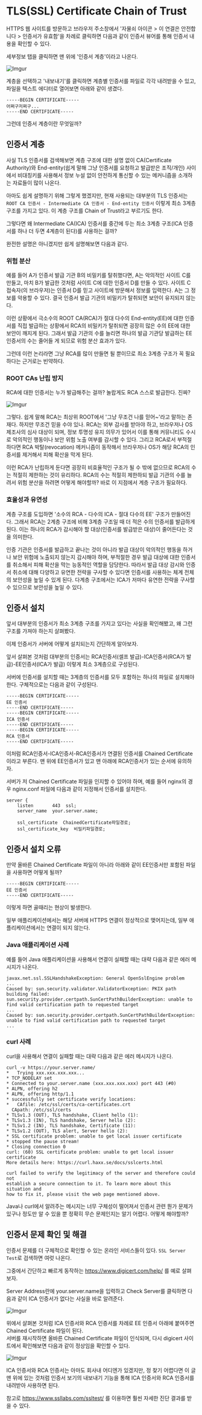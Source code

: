 # TLS(SSL) Certificate Chain of Trust

HTTPS 웹 사이트를 방문하고 브라우저 주소창에서 '자물쇠 아이콘 > 이 연결은 안전합니다 > 인증서가 유효함'을 차례로 클릭하면 다음과 같이 인증서 뷰어를 통해 인증서 내용을 확인할 수 있다.

세부정보 탭을 클릭하면 맨 위에 '인증서 계층'이라고 나온다.

![Imgur](https://i.imgur.com/UfpGDt5.png)

계층을 선택하고 '내보내기'를 클릭하면 계층별 인증서를 파일로 각각 내려받을 수 있고, 파일을 텍스트 에디터로 열어보면 아래와 같이 생겼다.

```
-----BEGIN CERTIFICATE-----
어쩌구저쩌구...
-----END CERTIFICATE-----
```

그런데 인증서 계층이란 무엇일까?


## 인증서 계층

사실 TLS 인증서를 검색해보면 계층 구조에 대한 설명 없이 CA(Certificate Authority)와 End-entity(쉽게 말해 그냥 인증서를 요청하고 발급받은 조직/개인) 사이에서 비대칭키를 사용해서 정보 누설 없이 안전하게 통신할 수 있는 메커니즘을 소개하는 자료들이 많이 나온다.

아마도 쉽게 설명하기 위해 그렇게 했겠지만, 현재 사용되는 대부분의 TLS 인증서는 `ROOT CA 인증서 - Intermediate CA 인증서 - End-entity 인증서` 이렇게 최소 3계층 구조를 가지고 있다. 이 계층 구조를 Chain of Trust라고 부르기도 한다.

그렇다면 왜 Intermediate CA(ICA) 인증서를 중간에 두는 최소 3계층 구조(ICA 인증서를 하나 더 두면 4계층이 된다)를 사용하는 걸까?

완전한 설명은 아니겠지만 쉽게 설명해보면 다음과 같다.


### 위험 분산

예를 들어 A가 인증서 발급 기관 B의 비밀키를 탈취했다면, A는 악의적인 사이트 C를 만들고, 마치 B가 발급한 것처럼 사이트 C에 대한 인증서 D를 만들 수 있다. 사이트 C 접속자(의 브라우저)는 인증서 D를 믿고 사이트에 방문해서 정보를 입력한다. A는 그 정보를 악용할 수 있다. 결국 인증서 발급 기관의 비밀키가 탈취되면 보안이 유지되지 않는다.

이런 상황에서 극소수의 ROOT CA(RCA)가 절대 다수의 End-entity(EE)에 대한 인증서를 직접 발급하는 상황에서 RCA의 비밀키가 탈취되면 굉장히 많은 수의 EE에 대한 보안이 깨지게 된다. 그래서 발급 기관의 수를 늘리면 하나의 발급 기관당 발급하는 EE 인증서의 수는 줄어들 게 되므로 위험 분산 효과가 있다.

그런데 이런 논리라면 그냥 RCA를 많이 만들면 될 뿐이므로 최소 3계층 구조가 꼭 필요하다는 근거로는 빈약하다.


### ROOT CAs 난립 방지

RCA에 대한 인증서는 누가 발급해주는 걸까? 놀랍게도 RCA 스스로 발급한다. 진짜?

![Imgur](https://i.imgur.com/gfOTFOH.png)

그렇다. 쉽게 말해 RCA는 최상위 ROOT에서 '그냥 무조건 나를 믿어~'라고 말하는 존재다.
하지만 무조건 믿을 수야 있나. RCA는 외부 감사를 받아야 하고, 브라우저나 OS 제조사의 심사 대상이 되며, 정보 투명성 유지 의무가 있어서 이를 통해 커뮤니티도 수시로 악의적인 행동이나 보안 위험 노출 여부를 감시할 수 있다. 그리고 RCA로서 부적절하다면 RCA 박탈(revocation) 메커니즘이 동작해서 브라우저나 OS가 해당 RCA의 인증서를 제거해서 피해 확산을 막게 된다.

이런 RCA가 난립하게 둔다면 굉장히 비효율적인 구조가 될 수 밖에 없으므로 RCA의 수는 적절히 제한하는 것이 유리하다. RCA의 수는 적절히 제한하되 발급 기관의 수를 늘려서 위험 분산을 하려면 어떻게 해야할까? 바로 이 지점에서 계층 구조가 필요하다.


### 효율성과 유연성

계층 구조를 도입하면 '소수의 RCA - 다수의 ICA - 절대 다수의 EE' 구조가 만들어진다. 그래서 RCA는 2계층 구조에 비해 3계층 구조일 때 더 적은 수의 인증서를 발급하게 된다. 이는 하나의 RCA가 감시해야 할 대상(인증서를 발급받은 대상)이 줄어든다는 것을 의미한다.

인증 기관은 인증서를 발급하고 끝나는 것이 아니라 발급 대상이 악의적인 행동을 하거나 보안 위험에 노출되지 않는지 감시해야 하며, 부적절한 경우 발급 대상에 대한 인증서를 취소해서 피해 확산을 막는 능동적인 역할을 담당한다. 따라서 발급 대상 감시와 인증서 취소에 대해 다양하고 유연한 전략을 구사할 수 있다면 인증서를 사용하는 체계 전체의 보안성을 높일 수 있게 된다. 다계층 구조에서는 ICA가 저마다 유연한 전략을 구사할 수 있으므로 보안성을 높일 수 있다.


## 인증서 설치

앞서 대부분의 인증서가 최소 3계층 구조를 가지고 있다는 사실을 확인해봤고, 왜 그런 구조를 가져야 하는지 살펴봤다.

이제 인증서가 서버에 어떻게 설치되는지 간단하게 알아보자.

앞서 살펴본 것처럼 대부분의 인증서는 RCA인증서(셀프 발급)-ICA인증서(RCA가 발급)-EE인증서(ICA가 발급) 이렇게 최소 3계층으로 구성된다.

서버에 인증서를 설치할 때는 3계층의 인증서를 모두 포함하는 하나의 파일로 설치해야 한다. 구체적으로는 다음과 같이 구성된다.

```
-----BEGIN CERTIFICATE-----
EE 인증서
-----END CERTIFICATE-----
-----BEGIN CERTIFICATE-----
ICA 인증서
-----END CERTIFICATE-----
-----BEGIN CERTIFICATE-----
RCA 인증서
-----END CERTIFICATE-----
```

이처럼 RCA인증서-ICA인증서-RCA인증서가 연결된 인증서를 Chained Certificate이라고 부른다. 맨 위에 EE인증서가 있고 맨 아래에 RCA인증서가 있는 순서에 유의하자.

서버가 저 Chained Certificate 파일을 인지할 수 있어야 하며, 예를 들어 nginx의 경우 nginx.conf 파일에 다음과 같이 지정해서 인증서를 설치한다.

```
server {
    listen       443  ssl;
    server_name  your.server.name;

    ssl_certificate  ChainedCertificate파일경로;
    ssl_certificate_key  비밀키파일경로;
```

## 인증서 설치 오류

만약 올바른 Chained Certificate 파일이 아니라 아래와 같이 EE인증서만 포함된 파일을 사용하면 어떻게 될까?

```
-----BEGIN CERTIFICATE-----
EE 인증서
-----END CERTIFICATE-----
```

이렇게 하면 골때리는 현상이 발생한다.

일부 애플리케이션에서는 해당 서버에 HTTPS 연결이 정상적으로 맺어지는데, 일부 애플리케이션에서는 연결이 되지 않는다.


### Java 애플리케이션 사례

예를 들어 Java 애플리케이션을 사용해서 연결이 실패할 때는 대략 다음과 같은 에러 메시지가 나온다.

```
javax.net.ssl.SSLHandshakeException: General OpenSslEngine problem
...
Caused by: sun.security.validator.ValidatorException: PKIX path building failed: sun.security.provider.certpath.SunCertPathBuilderException: unable to find valid certification path to requested target
...
Caused by: sun.security.provider.certpath.SunCertPathBuilderException: unable to find valid certification path to requested target
...
```

### curl 사례

curl을 사용해서 연결이 실패할 때는 대략 다음과 같은 에러 메시지가 나온다.

```
curl -v https://your.server.name/
*   Trying xxx.xxx.xxx.xxx...
* TCP_NODELAY set
* Connected to your.server.name (xxx.xxx.xxx.xxx) port 443 (#0)
* ALPN, offering h2
* ALPN, offering http/1.1
* successfully set certificate verify locations:
*   CAfile: /etc/ssl/certs/ca-certificates.crt
  CApath: /etc/ssl/certs
* TLSv1.3 (OUT), TLS handshake, Client hello (1):
* TLSv1.3 (IN), TLS handshake, Server hello (2):
* TLSv1.2 (IN), TLS handshake, Certificate (11):
* TLSv1.2 (OUT), TLS alert, Server hello (2):
* SSL certificate problem: unable to get local issuer certificate
* stopped the pause stream!
* Closing connection 0
curl: (60) SSL certificate problem: unable to get local issuer certificate
More details here: https://curl.haxx.se/docs/sslcerts.html

curl failed to verify the legitimacy of the server and therefore could not
establish a secure connection to it. To learn more about this situation and
how to fix it, please visit the web page mentioned above.
```

Java나 curl에서 알려주는 메시지는 너무 구체성이 떨어져서 인증서 관련 뭔가 문제가 있구나 정도만 알 수 있을 뿐 정확히 무슨 문제인지는 알기 어렵다. 어떻게 해야할까?


## 인증서 문제 확인 및 해결

인증서 문제를 더 구체적으로 확인할 수 있는 온라인 서비스들이 있다. `SSL Server Test`로 검색하면 여럿 나온다.

그중에서 간단하고 빠르게 동작하는 https://www.digicert.com/help/ 를 예로 살펴보자.

Server Address란에 your.server.name을 입력하고 Check Server를 클릭하면 다음과 같이 ICA 인증서가 없다는 사실을 바로 알려준다.

![Imgur](https://i.imgur.com/H8ZAmZ0.png)

위에서 살펴본 것처럼 ICA 인증서와 RCA 인증서를 차례로 EE 인증서 아래에 붙여주면 Chained Certificate 파일이 된다.  
서버를 재시작하면 올바른 Chained Certificate 파일이 인식되며, 다시 digicert 사이트에서 확인해보면 다음과 같이 정상임을 확인할 수 있다.

![Imgur](https://i.imgur.com/mxIWABf.png)

ICA 인증서와 RCA 인증서는 아마도 회사내 어디엔가 있겠지만, 정 찾기 어렵다면 이 글 맨 위에 있는 것처럼 인증서 보기의 내보내기 기능을 통해 ICA 인증서와 RCA 인증서를 내려받아 사용하면 된다.

참고로 https://www.ssllabs.com/ssltest/ 를 이용하면 훨씬 자세한 진단 결과를 받을 수 있다.

